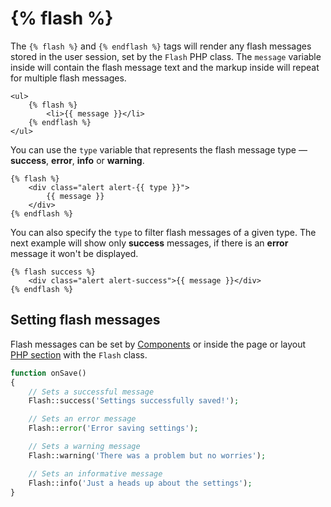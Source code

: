 # {% flash %}

The `{% flash %}` and `{% endflash %}` tags will render any flash messages stored in the user session, set by the `Flash` PHP class. The `message` variable inside will contain the flash message text and the markup inside will repeat for multiple flash messages.

```twig
<ul>
    {% flash %}
        <li>{{ message }}</li>
    {% endflash %}
</ul>
```

You can use the `type` variable that represents the flash message type &mdash; **success**, **error**, **info** or **warning**.

```twig
{% flash %}
    <div class="alert alert-{{ type }}">
        {{ message }}
    </div>
{% endflash %}
```

You can also specify the `type`  to filter flash messages of a given type. The next example will show only **success** messages, if there is an **error** message it won't be displayed.

```twig
{% flash success %}
    <div class="alert alert-success">{{ message }}</div>
{% endflash %}
```

## Setting flash messages

Flash messages can be set by [Components](../cms/components.md) or inside the page or layout [PHP section](../cms/themes.md#oc-php-section) with the `Flash` class.

```php
function onSave()
{
    // Sets a successful message
    Flash::success('Settings successfully saved!');

    // Sets an error message
    Flash::error('Error saving settings');

    // Sets a warning message
    Flash::warning('There was a problem but no worries');

    // Sets an informative message
    Flash::info('Just a heads up about the settings');
}
```
